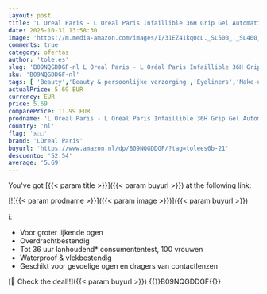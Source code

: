 ```yaml
---
layout: post
title: 'L Oreal Paris - L Oréal Paris Infaillible 36H Grip Gel Automatic Eyeliner - Intense Black - Zwart - Opdraaibaar gelpotlood met handige sponsapplicator - 5g - Waterproof & vlekbestendig - Voor groter lijkende ogen'
date: 2025-10-31 13:58:30
image: 'https://m.media-amazon.com/images/I/31EZ41kq0cL._SL500_._SL400_.jpg'
comments: true
category: ofertas
author: 'tole.es'
slug: 'B09NQGDDGF-nl L Oreal Paris - L Oréal Paris Infaillible 36H Grip Gel...'
sku: 'B09NQGDDGF-nl'
tags: [ 'Beauty','Beauty & persoonlijke verzorging','Eyeliners','Make-up','Oogmake-up','loreal paris','🇳🇱', ]
actualPrice: 5.69 EUR
currency: EUR
price: 5.69
comparePrice: 11.99 EUR
prodname: 'L Oreal Paris - L Oréal Paris Infaillible 36H Grip Gel Automatic Eyeliner - Intense Black - Zwart - Opdraaibaar gelpotlood met handige sponsapplicator - 5g - Waterproof & vlekbestendig - Voor groter lijkende ogen'
country: 'nl'
flag: '🇳🇱'
brand: 'LOreal Paris'
buyurl: 'https://www.amazon.nl/dp/B09NQGDDGF/?tag=tolees0b-21'
descuento: '52.54'
average: '5.69'
---
```


You've got [{{< param title >}}]({{< param buyurl >}}) at the following link:

[![{{< param prodname >}}]({{< param image >}})]({{< param buyurl >}})

ℹ️:

- Voor groter lijkende ogen
- Overdrachtbestendig
- Tot 36 uur lanhoudend* consumententest, 100 vrouwen
- Waterproof & vlekbestendig
- Geschikt voor gevoelige ogen en dragers van contactlenzen

[🛒 Check the deal!!]({{< param buyurl >}})
{{<world>}}B09NQGDDGF{{</world>}}
